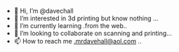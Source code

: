 - 👋 Hi, I’m @davechall
- 👀 I’m interested in 3d printing but know nothing ...
- 🌱 I’m currently learning .from the web..
- 💞️ I’m looking to collaborate on scanning and printing...
- 📫 How to reach me .mrdavehall@aol.com
..

<!---
davechall/davechall is a ✨ special ✨ repository because its `README.md` (this file) appears on your GitHub profile.
You can click the Preview link to take a look at your changes.
--->
